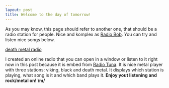 ```yaml
---
layout: post
title: Welcome to the day of tomorrow!
---
```


As you may know, this page should refer to another one, that should be a radio station for people. Nice and komplex as [Radio Bob](http://radiobob.de/). You can try and listen nice songs below. 

<a id="onlineRadioLink" href="http://radiotuna.com/death-metal-radio">death metal radio</a><script type="text/javascript" src="http://radiotuna.com/OnlineRadioPlayer/EmbedRadio?playerParams=%7B%22styleSelection0%22%3A283%2C%22styleSelection1%22%3A81%2C%22styleSelection2%22%3A188%2C%22textColor%22%3A14025989%2C%22backgroundColor%22%3A0%2C%22buttonColor%22%3A13176067%2C%22glowColor%22%3A13176067%2C%22playerSize%22%3A240%2C%22playerType%22%3A%22style%22%7D&width=240&height=292"></script>


I created an online radio that you can open in a window or listen to it right now in this post because it is embed from [Radio Tuna](http://radiotuna.com/). It is nice metal player with three stations: viking, black and death metal. It displays which station is playing, what song is it and which band plays it. **Enjoy yout listening and rock/metal on! \m/**